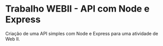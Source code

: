 # Trabalho WEBII - API com Node e Express

Criação de uma API simples com Node e Express para uma atividade de Web II.

